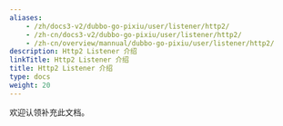 ```yaml
---
aliases:
    - /zh/docs3-v2/dubbo-go-pixiu/user/listener/http2/
    - /zh-cn/docs3-v2/dubbo-go-pixiu/user/listener/http2/
    - /zh-cn/overview/mannual/dubbo-go-pixiu/user/listener/http2/
description: Http2 Listener 介绍
linkTitle: Http2 Listener 介绍
title: Http2 Listener 介绍
type: docs
weight: 20
---
```







欢迎认领补充此文档。